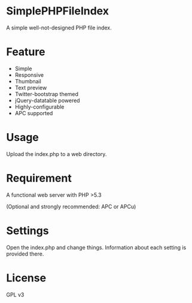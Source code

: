 SimplePHPFileIndex
==================

A simple well-not-designed PHP file index.

Feature
==================

* Simple
* Responsive
* Thumbnail
* Text preview
* Twitter-bootstrap themed
* jQuery-datatable powered
* Highly-configurable
* APC supported

Usage
==================

Upload the index.php to a web directory.

Requirement
==================

A functional web server with PHP >5.3

(Optional and strongly recommended: APC or APCu)

Settings
==================

Open the index.php and change things. Information about each setting is provided there.

License
==================

GPL v3
